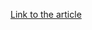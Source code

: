 [Link to the article](https://thehackernews.com/2025/10/mss-claims-nsa-used-42-cyber-tools-in.html)
